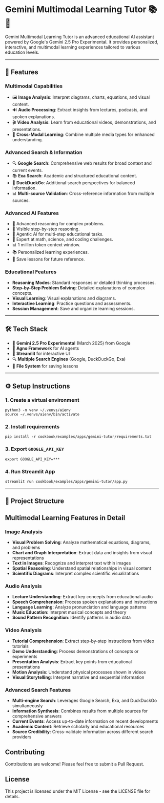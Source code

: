 # Gemini Multimodal Learning Tutor 📚🧠

Gemini Multimodal Learning Tutor is an advanced educational AI assistant powered by Google's Gemini 2.5 Pro Experimental. It provides personalized, interactive, and multimodal learning experiences tailored to various education levels.

---

## 🚀 Features

### Multimodal Capabilities

- 🖼️ **Image Analysis**: Interpret diagrams, charts, equations, and visual content.
- 🔊 **Audio Processing**: Extract insights from lectures, podcasts, and spoken explanations.
- 🎬 **Video Analysis**: Learn from educational videos, demonstrations, and presentations.
- 🔄 **Cross-Modal Learning**: Combine multiple media types for enhanced understanding.

### Advanced Search & Information

- 🔍 **Google Search**: Comprehensive web results for broad context and current events.
- 📚 **Exa Search**: Academic and structured educational content.
- 🦆 **DuckDuckGo**: Additional search perspectives for balanced information.
- 📊 **Multi-source Validation**: Cross-reference information from multiple sources.

### Advanced AI Features

- 🧠 Advanced reasoning for complex problems.
- 💭 Visible step-by-step reasoning.
- 🤖 Agentic AI for multi-step educational tasks.
- 🔢 Expert at math, science, and coding challenges.
- 📊 1 million token context window.
- 📚 Personalized learning experiences.
- 💾 Save lessons for future reference.

### Educational Features

- **Reasoning Modes**: Standard responses or detailed thinking processes.
- **Step-by-Step Problem Solving**: Detailed explanations of complex concepts.
- **Visual Learning**: Visual explanations and diagrams.
- **Interactive Learning**: Practice questions and assessments.
- **Session Management**: Save and organize learning sessions.

---

## 🛠️ Tech Stack

- 🤖 **Gemini 2.5 Pro Experimental** (March 2025) from Google
- 🚀 **Agno Framework** for AI agents
- 💫 **Streamlit** for interactive UI
- 🔍 **Multiple Search Engines** (Google, DuckDuckGo, Exa)
- 💾 **File System** for saving lessons

---

## ⚙️ Setup Instructions

### 1. Create a virtual environment

```shell
python3 -m venv ~/.venvs/aienv
source ~/.venvs/aienv/bin/activate
```

### 2. Install requirements

```shell
pip install -r cookbook/examples/apps/gemini-tutor/requirements.txt
```

### 3. Export `GOOGLE_API_KEY`

```shell
export GOOGLE_API_KEY=***
```

### 4. Run Streamlit App

```shell
streamlit run cookbook/examples/apps/gemini-tutor/app.py
```

---

## 📂 Project Structure

## Multimodal Learning Features in Detail

### Image Analysis

- **Visual Problem Solving**: Analyze mathematical equations, diagrams, and problems
- **Chart and Graph Interpretation**: Extract data and insights from visual representations
- **Text in Images**: Recognize and interpret text within images
- **Spatial Reasoning**: Understand spatial relationships in visual content
- **Scientific Diagrams**: Interpret complex scientific visualizations

### Audio Analysis

- **Lecture Understanding**: Extract key concepts from educational audio
- **Speech Comprehension**: Process spoken explanations and instructions
- **Language Learning**: Analyze pronunciation and language patterns
- **Music Education**: Interpret musical concepts and theory
- **Sound Pattern Recognition**: Identify patterns in audio data

### Video Analysis

- **Tutorial Comprehension**: Extract step-by-step instructions from video tutorials
- **Demo Understanding**: Process demonstrations of concepts or experiments
- **Presentation Analysis**: Extract key points from educational presentations
- **Motion Analysis**: Understand physical processes shown in videos
- **Visual Storytelling**: Interpret narrative and sequential information

### Advanced Search Features

- **Multi-engine Search**: Leverages Google Search, Exa, and DuckDuckGo simultaneously
- **Information Synthesis**: Combines results from multiple sources for comprehensive answers
- **Current Events**: Access up-to-date information on recent developments
- **Academic Content**: Retrieve scholarly and educational resources
- **Source Credibility**: Cross-validate information across different search providers

## Contributing

Contributions are welcome! Please feel free to submit a Pull Request.

## License

This project is licensed under the MIT License - see the LICENSE file for details.
